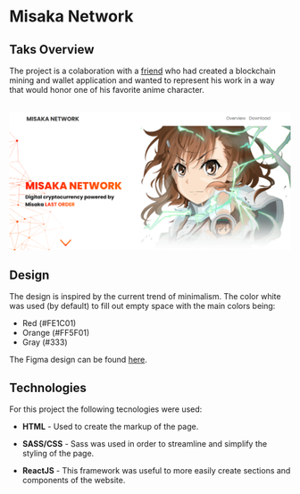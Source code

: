 <h1>Misaka Network</h1>
<h2>Taks Overview</h2>
<p>The project is a colaboration with a <a href="https://github.com/milos-mkv"> friend</a> who had created a blockchain mining and
wallet application and wanted to represent his work in a way that would honor one of his favorite anime character.</p>
<br/>
<img src="md_image/1.png">
<h2>Design</h2>
<p>The design is inspired by the current trend of minimalism. The color white was used (by default) to fill out empty space with the main colors being:</p>
<ul>
    <li>Red (#FE1C01)</li>
    <li>Orange (#FF5F01)</li>
    <li>Gray (#333)</li>
</ul>
<p>The Figma design can be found <a href="https://www.figma.com/file/MDTfMnQKJU9wbR4HseIx5a/Misaka-Network?node-id=0%3A1">here</a>.</p>
<h2>Technologies</h2>
<p>For this project the following tecnologies were used:</p>
<ul>
    <li><p><span style="font-weight: bold">HTML</span> - Used to create the markup of the page.</p>
    </li>
        <li><p><span style="font-weight: bold">SASS/CSS</span> - Sass was used in order to streamline and simplify the styling of the page.</p>
    </li>
        </li>
        <li><p><span style="font-weight: bold">ReactJS</span> - This framework was useful to more easily create sections and components of the website.</p>
    </li>

</ul>
